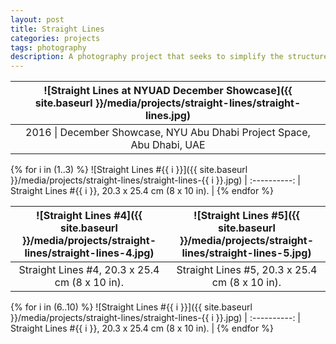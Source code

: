 ```yaml
---
layout: post
title: Straight Lines
categories: projects
tags: photography
description: A photography project that seeks to simplify the structures and lights at NYU Abu Dhabi.
---
```


![Straight Lines at NYUAD December Showcase]({{ site.baseurl }}/media/projects/straight-lines/straight-lines.jpg) |
:----------: |
2016 \| December Showcase, NYU Abu Dhabi Project Space, Abu Dhabi, UAE |

{% for i in (1..3) %}
![Straight Lines #{{ i }}]({{ site.baseurl }}/media/projects/straight-lines/straight-lines-{{ i }}.jpg) |
:----------: |
Straight Lines #{{ i }}, 20.3 x 25.4 cm (8 x 10 in). |
{% endfor %}

![Straight Lines #4]({{ site.baseurl }}/media/projects/straight-lines/straight-lines-4.jpg) | ![Straight Lines #5]({{ site.baseurl }}/media/projects/straight-lines/straight-lines-5.jpg)
:----------: | :----------:
Straight Lines #4, 20.3 x 25.4 cm (8 x 10 in). | Straight Lines #5, 20.3 x 25.4 cm (8 x 10 in).


{% for i in (6..10) %}
![Straight Lines #{{ i }}]({{ site.baseurl }}/media/projects/straight-lines/straight-lines-{{ i }}.jpg) |
:----------: |
Straight Lines #{{ i }}, 20.3 x 25.4 cm (8 x 10 in). |
{% endfor %}
